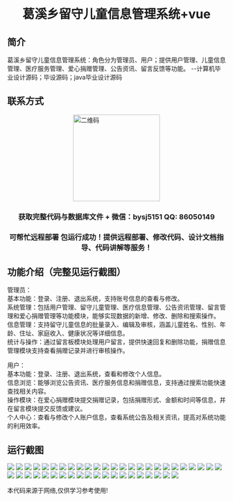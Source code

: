 <p><h1 align="center">葛溪乡留守儿童信息管理系统+vue</h1></p>

## 简介
葛溪乡留守儿童信息管理系统：角色分为管理员、用户；提供用户管理、儿童信息管理、医疗服务管理、爱心捐赠管理、公告资讯、留言反馈等功能。    --计算机毕业设计源码；毕设源码；java毕业设计源码


## 联系方式
<img src="https://bs-1329754181.cos.ap-shanghai.myqcloud.com/wx.jpg" alt="二维码" style="display: block; margin: 0 auto;" width="200px">
<p><h3 align="center">获取完整代码与数据库文件 + 微信：bysj5151 QQ: 86050149</h3></p>
<p><h3 align="center">可帮忙远程部署 包运行成功！提供远程部署、修改代码、设计文档指导、代码讲解等服务！</h3></p>

## 功能介绍（完整见运行截图）
管理员：  
基本功能：登录、注册、退出系统，支持账号信息的查看与修改。  
系统管理：包括用户管理、留守儿童管理、医疗信息管理、公告资讯管理、留言管理和爱心捐赠管理等功能模块，能够实现数据的新增、修改、删除和搜索操作。  
信息管理：支持留守儿童信息的批量录入、编辑及审核，涵盖儿童姓名、性别、年龄、住址、家庭收入、健康状况等详细信息。  
统计与操作：通过留言板模块处理用户留言，提供快速回复和删除功能，捐赠信息管理模块支持查看捐赠记录并进行审核操作。  

用户：  
基本功能：登录、注册、退出系统，查看和修改个人信息。  
信息浏览：能够浏览公告资讯、医疗服务信息和捐赠信息，支持通过搜索功能快速查找相关内容。  
操作模块：在爱心捐赠模块提交捐赠记录，包括捐赠形式、金额和时间等信息，并在留言模块提交反馈或建议。  
个人中心：查看与修改个人账户信息，查看系统公告及相关资讯，提高对系统功能的利用效率。


## 运行截图
![](https://bs-1329754181.cos.ap-shanghai.myqcloud.com/ssm/GeXiXiangLiuShouErTongXinXiGuanLiXiTong/img/001.jpg)
![](https://bs-1329754181.cos.ap-shanghai.myqcloud.com/ssm/GeXiXiangLiuShouErTongXinXiGuanLiXiTong/img/002.jpg)
![](https://bs-1329754181.cos.ap-shanghai.myqcloud.com/ssm/GeXiXiangLiuShouErTongXinXiGuanLiXiTong/img/003.jpg)
![](https://bs-1329754181.cos.ap-shanghai.myqcloud.com/ssm/GeXiXiangLiuShouErTongXinXiGuanLiXiTong/img/004.jpg)
![](https://bs-1329754181.cos.ap-shanghai.myqcloud.com/ssm/GeXiXiangLiuShouErTongXinXiGuanLiXiTong/img/005.jpg)
![](https://bs-1329754181.cos.ap-shanghai.myqcloud.com/ssm/GeXiXiangLiuShouErTongXinXiGuanLiXiTong/img/006.jpg)
![](https://bs-1329754181.cos.ap-shanghai.myqcloud.com/ssm/GeXiXiangLiuShouErTongXinXiGuanLiXiTong/img/007.jpg)
![](https://bs-1329754181.cos.ap-shanghai.myqcloud.com/ssm/GeXiXiangLiuShouErTongXinXiGuanLiXiTong/img/008.jpg)
![](https://bs-1329754181.cos.ap-shanghai.myqcloud.com/ssm/GeXiXiangLiuShouErTongXinXiGuanLiXiTong/img/009.jpg)
![](https://bs-1329754181.cos.ap-shanghai.myqcloud.com/ssm/GeXiXiangLiuShouErTongXinXiGuanLiXiTong/img/010.jpg)
![](https://bs-1329754181.cos.ap-shanghai.myqcloud.com/ssm/GeXiXiangLiuShouErTongXinXiGuanLiXiTong/img/011.jpg)
![](https://bs-1329754181.cos.ap-shanghai.myqcloud.com/ssm/GeXiXiangLiuShouErTongXinXiGuanLiXiTong/img/012.jpg)
![](https://bs-1329754181.cos.ap-shanghai.myqcloud.com/ssm/GeXiXiangLiuShouErTongXinXiGuanLiXiTong/img/013.jpg)
![](https://bs-1329754181.cos.ap-shanghai.myqcloud.com/ssm/GeXiXiangLiuShouErTongXinXiGuanLiXiTong/img/014.jpg)
![](https://bs-1329754181.cos.ap-shanghai.myqcloud.com/ssm/GeXiXiangLiuShouErTongXinXiGuanLiXiTong/img/015.jpg)
![](https://bs-1329754181.cos.ap-shanghai.myqcloud.com/ssm/GeXiXiangLiuShouErTongXinXiGuanLiXiTong/img/016.jpg)
![](https://bs-1329754181.cos.ap-shanghai.myqcloud.com/ssm/GeXiXiangLiuShouErTongXinXiGuanLiXiTong/img/017.jpg)
![](https://bs-1329754181.cos.ap-shanghai.myqcloud.com/ssm/GeXiXiangLiuShouErTongXinXiGuanLiXiTong/img/018.jpg)
![](https://bs-1329754181.cos.ap-shanghai.myqcloud.com/ssm/GeXiXiangLiuShouErTongXinXiGuanLiXiTong/img/019.jpg)
![](https://bs-1329754181.cos.ap-shanghai.myqcloud.com/ssm/GeXiXiangLiuShouErTongXinXiGuanLiXiTong/img/020.jpg)
![](https://bs-1329754181.cos.ap-shanghai.myqcloud.com/ssm/GeXiXiangLiuShouErTongXinXiGuanLiXiTong/img/021.jpg)
![](https://bs-1329754181.cos.ap-shanghai.myqcloud.com/ssm/GeXiXiangLiuShouErTongXinXiGuanLiXiTong/img/022.jpg)
![](https://bs-1329754181.cos.ap-shanghai.myqcloud.com/ssm/GeXiXiangLiuShouErTongXinXiGuanLiXiTong/img/023.jpg)
![](https://bs-1329754181.cos.ap-shanghai.myqcloud.com/ssm/GeXiXiangLiuShouErTongXinXiGuanLiXiTong/img/024.jpg)
![](https://bs-1329754181.cos.ap-shanghai.myqcloud.com/ssm/GeXiXiangLiuShouErTongXinXiGuanLiXiTong/img/025.jpg)
![](https://bs-1329754181.cos.ap-shanghai.myqcloud.com/ssm/GeXiXiangLiuShouErTongXinXiGuanLiXiTong/img/026.jpg)
![](https://bs-1329754181.cos.ap-shanghai.myqcloud.com/ssm/GeXiXiangLiuShouErTongXinXiGuanLiXiTong/img/027.jpg)
![](https://bs-1329754181.cos.ap-shanghai.myqcloud.com/ssm/GeXiXiangLiuShouErTongXinXiGuanLiXiTong/img/028.jpg)
![](https://bs-1329754181.cos.ap-shanghai.myqcloud.com/ssm/GeXiXiangLiuShouErTongXinXiGuanLiXiTong/img/029.jpg)
![](https://bs-1329754181.cos.ap-shanghai.myqcloud.com/ssm/GeXiXiangLiuShouErTongXinXiGuanLiXiTong/img/030.jpg)
![](https://bs-1329754181.cos.ap-shanghai.myqcloud.com/ssm/GeXiXiangLiuShouErTongXinXiGuanLiXiTong/img/031.jpg)
![](https://bs-1329754181.cos.ap-shanghai.myqcloud.com/ssm/GeXiXiangLiuShouErTongXinXiGuanLiXiTong/img/032.jpg)
![](https://bs-1329754181.cos.ap-shanghai.myqcloud.com/ssm/GeXiXiangLiuShouErTongXinXiGuanLiXiTong/img/033.jpg)
![](https://bs-1329754181.cos.ap-shanghai.myqcloud.com/ssm/GeXiXiangLiuShouErTongXinXiGuanLiXiTong/img/034.jpg)
![](https://bs-1329754181.cos.ap-shanghai.myqcloud.com/ssm/GeXiXiangLiuShouErTongXinXiGuanLiXiTong/img/035.jpg)
![](https://bs-1329754181.cos.ap-shanghai.myqcloud.com/ssm/GeXiXiangLiuShouErTongXinXiGuanLiXiTong/img/036.jpg)
![](https://bs-1329754181.cos.ap-shanghai.myqcloud.com/ssm/GeXiXiangLiuShouErTongXinXiGuanLiXiTong/img/037.jpg)
![](https://bs-1329754181.cos.ap-shanghai.myqcloud.com/ssm/GeXiXiangLiuShouErTongXinXiGuanLiXiTong/img/038.jpg)
![](https://bs-1329754181.cos.ap-shanghai.myqcloud.com/ssm/GeXiXiangLiuShouErTongXinXiGuanLiXiTong/img/039.jpg)
![](https://bs-1329754181.cos.ap-shanghai.myqcloud.com/ssm/GeXiXiangLiuShouErTongXinXiGuanLiXiTong/img/040.jpg)
![](https://bs-1329754181.cos.ap-shanghai.myqcloud.com/ssm/GeXiXiangLiuShouErTongXinXiGuanLiXiTong/img/041.jpg)
![](https://bs-1329754181.cos.ap-shanghai.myqcloud.com/ssm/GeXiXiangLiuShouErTongXinXiGuanLiXiTong/img/042.jpg)
![](https://bs-1329754181.cos.ap-shanghai.myqcloud.com/ssm/GeXiXiangLiuShouErTongXinXiGuanLiXiTong/img/043.jpg)
![](https://bs-1329754181.cos.ap-shanghai.myqcloud.com/ssm/GeXiXiangLiuShouErTongXinXiGuanLiXiTong/img/044.jpg)
![](https://bs-1329754181.cos.ap-shanghai.myqcloud.com/ssm/GeXiXiangLiuShouErTongXinXiGuanLiXiTong/img/045.jpg)

<p>本代码来源于网络,仅供学习参考使用!</p>
